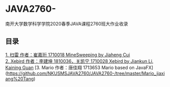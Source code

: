 ﻿# JAVA2760-
南开大学数学科学学院2020春季JAVA课程2760班大作业收录

## 目录
[1. 扫雷 作者：崔嘉珩 1710018 MineSweeping by Jiaheng Cui](https://github.com/Alexhaoge/JAVA2760-/tree/master/1710018_Jiaheng%20Cui_Java%20MineSweeper)   
[2. Xebird 作者：李建坤 1810036，关凯宁 1710028   Xebird by Jiankun Li, Kaining Guan](https://github.com/XeBird/Xebird)
[3. Mario 作者：唐佳翔 1713653 Mario based on JavaFX]
(https://github.com/NKUSMSJAVA2760/JAVA2760-/tree/master/Mario_jiaxiang%20Tang)
